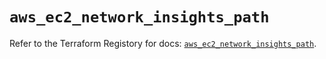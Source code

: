 # `aws_ec2_network_insights_path`

Refer to the Terraform Registory for docs: [`aws_ec2_network_insights_path`](https://www.terraform.io/docs/providers/aws/r/ec2_network_insights_path).
